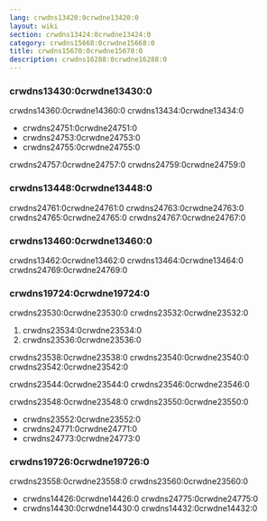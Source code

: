 ```yaml
---
lang: crwdns13420:0crwdne13420:0
layout: wiki
section: crwdns13424:0crwdne13424:0
category: crwdns15668:0crwdne15668:0
title: crwdns15670:0crwdne15670:0
description: crwdns16288:0crwdne16288:0
---
```


### crwdns13430:0crwdne13430:0
crwdns14360:0crwdne14360:0 crwdns13434:0crwdne13434:0

- crwdns24751:0crwdne24751:0
- crwdns24753:0crwdne24753:0
- crwdns24755:0crwdne24755:0

crwdns24757:0crwdne24757:0 crwdns24759:0crwdne24759:0

### crwdns13448:0crwdne13448:0
crwdns24761:0crwdne24761:0 crwdns24763:0crwdne24763:0 crwdns24765:0crwdne24765:0 crwdns24767:0crwdne24767:0

### crwdns13460:0crwdne13460:0
crwdns13462:0crwdne13462:0 crwdns13464:0crwdne13464:0 crwdns24769:0crwdne24769:0

### crwdns19724:0crwdne19724:0
crwdns23530:0crwdne23530:0 crwdns23532:0crwdne23532:0

1. crwdns23534:0crwdne23534:0
1. crwdns23536:0crwdne23536:0

crwdns23538:0crwdne23538:0 crwdns23540:0crwdne23540:0 crwdns23542:0crwdne23542:0

crwdns23544:0crwdne23544:0 crwdns23546:0crwdne23546:0

crwdns23548:0crwdne23548:0 crwdns23550:0crwdne23550:0

- crwdns23552:0crwdne23552:0
- crwdns24771:0crwdne24771:0
- crwdns24773:0crwdne24773:0

### crwdns19726:0crwdne19726:0
crwdns23558:0crwdne23558:0 crwdns23560:0crwdne23560:0

- crwdns14426:0crwdne14426:0 crwdns24775:0crwdne24775:0
- crwdns14430:0crwdne14430:0 crwdns14432:0crwdne14432:0
